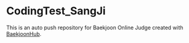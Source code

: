 # CodingTest_SangJi
This is an auto push repository for Baekjoon Online Judge created with [BaekjoonHub](https://github.com/BaekjoonHub/BaekjoonHub).
